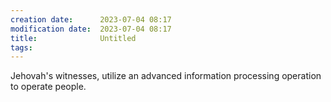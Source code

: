 ```yaml
---
creation date:		2023-07-04 08:17
modification date:	2023-07-04 08:17
title: 				Untitled
tags:
---
```


Jehovah's witnesses, utilize an advanced information processing operation to operate people.



